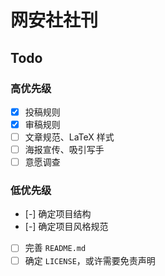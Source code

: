 # 网安社社刊

## Todo

### 高优先级

- [x] 投稿规则
- [x] 审稿规则
- [ ] 文章规范、LaTeX 样式
- [ ] 海报宣传、吸引写手
- [ ] 意愿调查

### 低优先级

- [-] 确定项目结构
- [-] 确定项目风格规范
- [ ] 完善 `README.md`
- [ ] 确定 `LICENSE`，或许需要免责声明
